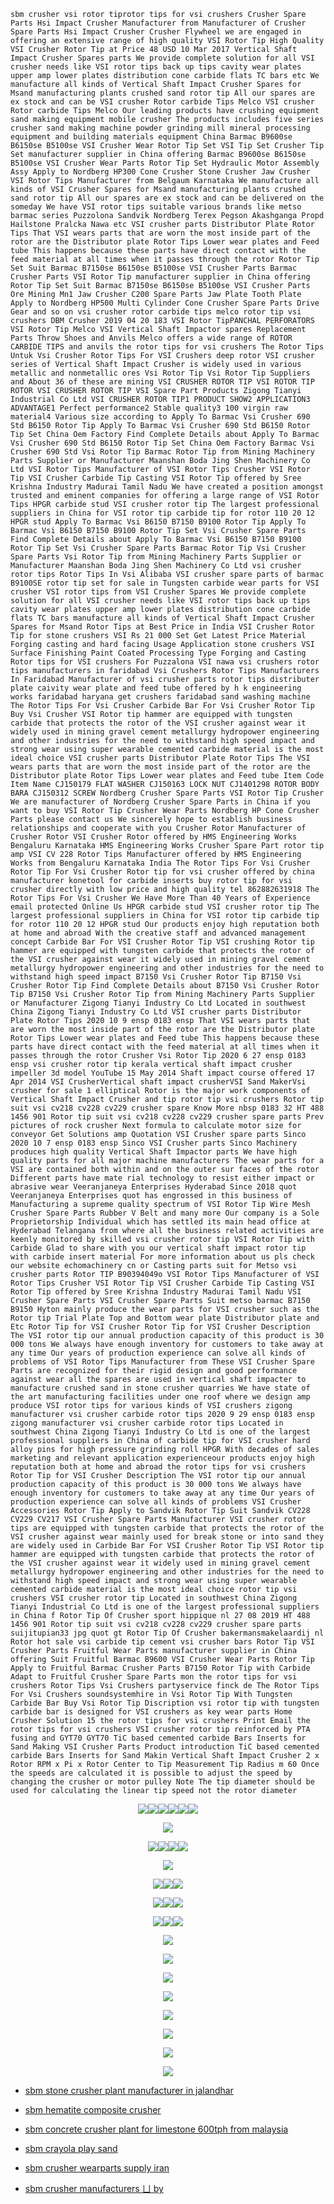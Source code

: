 
```
sbm crusher vsi rotor tiprotor tips for vsi crushers Crusher Spare Parts Hsi Impact Crusher Manufacturer from Manufacturer of Crusher Spare Parts Hsi Impact Crusher Crusher Flywheel we are engaged in offering an extensive range of high quality VSI Rotor Tip High Quality VSI Crusher Rotor Tip at Price 48 USD 10 Mar 2017 Vertical Shaft Impact Crusher Spares parts We provide complete solution for all VSI crusher needs like VSI rotor tips back up tips cavity wear plates upper amp lower plates distribution cone carbide flats TC bars etc We manufacture all kinds of Vertical Shaft Impact Crusher Spares for Msand manufacturing plants crushed sand rotor tip All our spares are ex stock and can be VSI crusher Rotor carbide Tips Melco VSI crusher Rotor carbide Tips Melco Our leading products have crushing equipment sand making equipment mobile crusher The products includes five series crusher sand making machine powder grinding mill mineral processing equipment and building materials equipment China Barmac B9600se B6150se B5100se VSI Crusher Wear Rotor Tip Set VSI Tip Set Crusher Tip Set manufacturer supplier in China offering Barmac B9600se B6150se B5100se VSI Crusher Wear Parts Rotor Tip Set Hydraulic Motor Assembly Assy Apply to Nordberg HP300 Cone Crusher Stone Crusher Jaw Crusher VSI Rotor Tips Manufacturer from Belgaum Karnataka We manufacture all kinds of VSI Crusher Spares for Msand manufacturing plants crushed sand rotor tip All our spares are ex stock and can be delivered on the someday We have VSI rotor tips suitable various brands like metso barmac series Puzzolona Sandvik Nordberg Terex Pegson Akashganga Propd Hailstone Pralcka Nawa etc VSI crusher parts Distributor Plate Rotor Tips That VSI wears parts that are worn the most inside part of the rotor are the Distributor plate Rotor Tips Lower wear plates and Feed tube This happens because these parts have direct contact with the feed material at all times when it passes through the rotor Rotor Tip Set Suit Barmac B7150se B6150se B5100se VSI Crusher Parts Barmac Crusher Parts VSI Rotor Tip manufacturer supplier in China offering Rotor Tip Set Suit Barmac B7150se B6150se B5100se VSI Crusher Parts Ore Mining Mn1 Jaw Crusher C200 Spare Parts Jaw Plate Tooth Plate Apply to Nordberg HP500 Multi Cylinder Cone Crusher Spare Parts Drive Gear and so on vsi crusher rotor carbide tips melco rotor tip vsi crushers DBM Crusher 2019 04 20 183 VSI Rotor TipPANCHAL PERFORATORS VSI Rotor Tip Melco VSI Vertical Shaft Impactor spares Replacement Parts Throw Shoes and Anvils Melco offers a wide range of ROTOR CARBIDE TIPS and anvils the rotor tips for vsi crushers The Rotor Tips Untuk Vsi Crusher Rotor Tips For VSI Crushers deep rotor VSI crusher series of Vertical Shaft Impact Crusher is widely used in various metallic and nonmetallic ores Vsi Rotor Tip Vsi Rotor Tip Suppliers and About 36 of these are mining VSI CRUSHER ROTOR TIP VSI ROTOR TIP ROTOR VSI CRUSHER ROTOR TIP VSI Spare Part Products Zigong Tianyi Industrial Co Ltd VSI CRUSHER ROTOR TIP1 PRODUCT SHOW2 APPLICATION3 ADVANTAGE1 Perfect performance2 Stable quality3 100 virgin raw material4 Various size according to Apply To Barmac Vsi Crusher 690 Std B6150 Rotor Tip Apply To Barmac Vsi Crusher 690 Std B6150 Rotor Tip Set China Oem Factory Find Complete Details about Apply To Barmac Vsi Crusher 690 Std B6150 Rotor Tip Set China Oem Factory Barmac Vsi Crusher 690 Std Vsi Rotor Tip Barmac Rotor Tip from Mining Machinery Parts Supplier or Manufacturer Maanshan Boda Jing Shen Machinery Co Ltd VSI Rotor Tips Manufacturer of VSI Rotor Tips Crusher VSI Rotor Tip VSI Crusher Carbide Tip Casting VSI Rotor Tip offered by Sree Krishna Industry Madurai Tamil Nadu We have created a position amongst trusted and eminent companies for offering a large range of VSI Rotor Tips HPGR carbide stud VSI crusher rotor tip The largest professional suppliers in China for VSI rotor tip carbide tip for rotor 110 20 12 HPGR stud Apply To Barmac Vsi B6150 B7150 B9100 Rotor Tip Apply To Barmac Vsi B6150 B7150 B9100 Rotor Tip Set Vsi Crusher Spare Parts Find Complete Details about Apply To Barmac Vsi B6150 B7150 B9100 Rotor Tip Set Vsi Crusher Spare Parts Barmac Rotor Tip Vsi Crusher Spare Parts Vsi Rotor Tip from Mining Machinery Parts Supplier or Manufacturer Maanshan Boda Jing Shen Machinery Co Ltd vsi crusher rotor tips Rotor Tips In Vsi Alibaba VSI crusher spare parts of barmac B9100SE rotor tip set for sale in Tungsten carbide wear parts for VSI crusher VSI rotor tips from VSI Crusher Spares We provide complete solution for all VSI crusher needs like VSI rotor tips back up tips cavity wear plates upper amp lower plates distribution cone carbide flats TC bars manufacture all kinds of Vertical Shaft Impact Crusher Spares for Msand Rotor Tips at Best Price in India VSI Crusher Rotor Tip for stone crushers VSI Rs 21 000 Set Get Latest Price Material Forging casting and hard facing Usage Application stone crushers VSI Surface Finishing Paint Coated Processing Type Forging and Casting Rotor tips for VSI crushers For Puzzalona VSI nawa vsi crushers rotor tips manufacturers in faridabad Vsi Crushers Rotor Tips Manufacturers In Faridabad Manufacturer of vsi crusher parts rotor tips distributer plate caivity wear plate and feed tube offered by h k engineering works faridabad haryana get crushers faridabad sand washing machine The Rotor Tips For Vsi Crusher Carbide Bar For Vsi Crusher Rotor Tip Buy Vsi Crusher VSI Rotor tip hammer are equipped with tungsten carbide that protects the rotor of the VSI crusher against wear it widely used in mining gravel cement metallurgy hydropower engineering and other industries for the need to withstand high speed impact and strong wear using super wearable cemented carbide material is the most ideal choice VSI crusher parts Distributor Plate Rotor Tips The VSI wears parts that are worn the most inside part of the rotor are the Distributor plate Rotor Tips Lower wear plates and Feed tube Item Code Item Name CJ150179 FLAT WASHER CJ150163 LOCK NUT CJ1401298 ROTOR BODY BARA CJ150312 SCREW Nordberg Crusher Spare Parts VSI Rotor Tip Crusher We are manufacturer of Nordberg Crusher Spare Parts in China if you want to buy VSI Rotor Tip Crusher Wear Parts Nordberg HP Cone Crusher Parts please contact us We sincerely hope to establish business relationships and cooperate with you Crusher Rotor Manufacturer of Crusher Rotor VSI Crusher Rotor offered by HMS Engineering Works Bengaluru Karnataka HMS Engineering Works Crusher Spare Part rotor tip amp VSI CV 228 Rotor Tips Manufacturer offered by HMS Engineering Works from Bengaluru Karnataka India The Rotor Tips For Vsi Crusher Rotor Tip For Vsi Crusher Rotor tip for vsi crusher offered by china manufacturer konetool for carbide inserts buy rotor tip for vsi crusher directly with low price and high quality tel 862882631918 The Rotor Tips For Vsi Crusher We Have More Than 40 Years of Experience email protected Online Us HPGR carbide stud VSI crusher rotor tip The largest professional suppliers in China for VSI rotor tip carbide tip for rotor 110 20 12 HPGR stud Our products enjoy high reputation both at home and abroad With the creative staff and advanced management concept Carbide Bar For VSI Crusher Rotor Tip VSI crushing Rotor tip hammer are equipped with tungsten carbide that protects the rotor of the VSI crusher against wear it widely used in mining gravel cement metallurgy hydropower engineering and other industries for the need to withstand high speed impact B7150 Vsi Crusher Rotor Tip B7150 Vsi Crusher Rotor Tip Find Complete Details about B7150 Vsi Crusher Rotor Tip B7150 Vsi Crusher Rotor Tip from Mining Machinery Parts Supplier or Manufacturer Zigong Tianyi Industry Co Ltd Located in southwest China Zigong Tianyi Industry Co Ltd VSI crusher parts Distributor Plate Rotor Tips 2020 10 9 ensp 0183 ensp That VSI wears parts that are worn the most inside part of the rotor are the Distributor plate Rotor Tips Lower wear plates and Feed tube This happens because these parts have direct contact with the feed material at all times when it passes through the rotor Crusher Vsi Rotor Tip 2020 6 27 ensp 0183 ensp vsi crusher rotor tip kerala vertical shaft impact crusher impeller 3d model YouTube 15 May 2014 Shaft impact course offered 17 Apr 2014 VSI CrusherVertical shaft impact crusherVSI Sand MakerVsi crusher for sale 1 elliptical Rotor is the major work components of Vertical Shaft Impact Crusher and tip rotor tip vsi crushers Rotor tip suit vsi cv218 cv228 cv229 crusher spare Know More nbsp 0183 32 HT 488 1456 901 Rotor tip suit vsi cv218 cv228 cv229 crusher spare parts Prev pictures of rock crusher Next formula to calculate motor size for conveyor Get Solutions amp Quotation VSI Crusher spare parts Sinco 2020 10 7 ensp 0183 ensp Sinco VSI Crusher parts Sinco Machinery produces high quality Vertical Shaft Impactor parts We have high quality parts for all major machine manufacturers The wear parts for a VSI are contained both within and on the outer sur faces of the rotor Different parts have mate rial technology to resist either impact or abrasive wear Veeranjaneya Enterprises Hyderabad Since 2018 quot Veeranjaneya Enterprises quot has engrossed in this business of Manufacturing a supreme quality spectrum of VSI Rotor Tip Wire Mesh Crusher Spare Parts Rubber V Belt and many more Our company is a Sole Proprietorship Individual which has settled its main head office at Hyderabad Telangana from where all the business related activities are keenly monitored by skilled vsi crusher rotor tip VSI Rotor Tip with Carbide Glad to share with you our vertical shaft impact rotor tip with carbide insert material For more information about us pls check our website echomachinery cn or Casting parts suit for Metso vsi crusher parts Rotor TIP B90394049o VSI Rotor Tips Manufacturer of VSI Rotor Tips Crusher VSI Rotor Tip VSI Crusher Carbide Tip Casting VSI Rotor Tip offered by Sree Krishna Industry Madurai Tamil Nadu VSI Crusher Spare Parts VSI Crusher Spare Parts Suit metso barmac B7150 B9150 Hyton mainly produce the wear parts for VSI crusher such as the Rotor tip Trial Plate Top and Bottom wear plate Distributor plate and Etc Rotor Tip for VSI Crusher Rotor Tip for VSI Crusher Description The VSI rotor tip our annual production capacity of this product is 30 000 tons We always have enough inventory for customers to take away at any time Our years of production experience can solve all kinds of problems of VSI Rotor Tips Manufacturer from These VSI Crusher Spare Parts are recognized for their rigid design and good performance against wear all the spares are used in vertical shaft impacter to manufacture crushed sand in stone crusher quarries We have state of the art manufacturing facilities under one roof where we design amp produce VSI rotor tips for various kinds of VSI crushers zigong manufacturer vsi crusher carbide rotor tips 2020 9 29 ensp 0183 ensp zigong manufacturer vsi crusher carbide rotor tips Located in southwest China Zigong Tianyi Industry Co Ltd is one of the largest professional suppliers in China of carbide tip for VSI crusher hard alloy pins for high pressure grinding roll HPGR With decades of sales marketing and relevant application experienceour products enjoy high reputation both at home and abroad the rotor tips for vsi crushers Rotor Tip for VSI Crusher Description The VSI rotor tip our annual production capacity of this product is 30 000 tons We always have enough inventory for customers to take away at any time Our years of production experience can solve all kinds of problems VSI Crusher Accessories Rotor Tip Apply to Sandvik Rotor Tip Suit Sandvik CV228 CV229 CV217 VSI Crusher Spare Parts Manufacturer VSI crusher rotor tips are equipped with tungsten carbide that protects the rotor of the VSI crusher against wear mainly used for break stone or into sand they are widely used in Carbide Bar For VSI Crusher Rotor Tip VSI Rotor tip hammer are equipped with tungsten carbide that protects the rotor of the VSI crusher against wear it widely used in mining gravel cement metallurgy hydropower engineering and other industries for the need to withstand high speed impact and strong wear using super wearable cemented carbide material is the most ideal choice rotor tip vsi crushers VSI crusher rotor tip Located in southwest China Zigong Tianyi Industrial Co Ltd is one of the largest professional suppliers in China f Rotor Tip Of Crusher sport hippique nl 27 08 2019 HT 488 1456 901 Rotor tip suit vsi cv218 cv228 cv229 crusher spare parts suijitupian33 jpg quot gt Rotor Tip Of Crusher bakermansmakelaardij nl Rotor hot sale vsi carbide tip cement vsi crusher bars Rotor Tip VSI Crusher Parts Fruitful Wear Parts manufacturer supplier in China offering Suit Fruitful Barmac B9600 VSI Crusher Wear Parts Rotor Tip Apply to Fruitful Barmac Crusher Parts B7150 Rotor Tip with Carbide Adapt to Fruitful Crusher Spare Parts mon the rotor tips for vsi crushers Rotor Tips Vsi Crushers partyservice finck de The Rotor Tips For Vsi Crushers soundsystemhire in Vsi Rotor Tip With Tungsten Carbide Bar Buy Vsi Rotor Tip Discription vsi rotor tip with tungsten carbide bar is designed for VSI crushers as key wear parts Home Crusher Solution 15 the rotor tips for vsi crushers Print Email the rotor tips for vsi crushers VSI crusher rotor tip reinforced by PTA fusing and GYT70 GYT70 TiC based cemented carbide Bars Inserts for Sand Making VSI Crusher Parts Product introduction TiC based cemented carbide Bars Inserts for Sand Makin Vertical Shaft Impact Crusher 2 x Rotor RPM x Pi x Rotor Center to Tip Measurement Tip Radius m 60 Once the speeds are calculated it is possible to adjust the speed by changing the crusher or motor pulley Note The tip diameter should be used for calculating the linear tip speed not the rotor diameter 
```

<div align="center">
  
<a rel="nofollow" href="https://m.shibang-china.com?f=github&k=sbm+crusher+vsi+rotor+tip"><img src="https://static.shibang-china.com/en/l.png"></a><img src="https://static.shibang-china.com/en/hw.png"><a rel="nofollow" href="https://m.shibang-china.com/product/?f=github&k=sbm+crusher+vsi+rotor+tip"><img src="https://static.shibang-china.com/en/p.png"></a><a rel="nofollow" href="https://m.shibang-china.com/cases/?f=github&k=sbm+crusher+vsi+rotor+tip"><img src="https://static.shibang-china.com/en/c.png"></a><a rel="nofollow" href="https://m.shibang-china.com/news/?f=github&k=sbm+crusher+vsi+rotor+tip"><img src="https://static.shibang-china.com/en/n.png"></a><a rel="nofollow" href="https://m.shibang-china.com?f=github&k=sbm+crusher+vsi+rotor+tip"><img src="https://static.shibang-china.com/en/m.png"></a>

<a rel="nofollow" href="https://m.shibang-china.com/product/?f=github&k=sbm+crusher+vsi+rotor+tip"><img src="https://static.shibang-china.com/en/b.jpg"></a>
  
<a rel="nofollow" href="https://m.shibang-china.com/solution-aggregate.html?f=github&k=sbm+crusher+vsi+rotor+tip"><img src="https://static.shibang-china.com/en/a.jpg"></a><a rel="nofollow" href="https://m.shibang-china.com/solution-mine.html?f=github&k=sbm+crusher+vsi+rotor+tip"><img src="https://static.shibang-china.com/en/m.jpg"></a><a rel="nofollow" href="https://m.shibang-china.com/solution-mill.html?f=github&k=sbm+crusher+vsi+rotor+tip"><img src="https://static.shibang-china.com/en/g.jpg"></a><a rel="nofollow" href="https://m.shibang-china.com/solution-epc.html?f=github&k=sbm+crusher+vsi+rotor+tip"><img src="https://static.shibang-china.com/en/e.jpg"></a>

<a rel="nofollow" href="https://m.shibang-china.com/product/?f=github&k=sbm+crusher+vsi+rotor+tip"><img src="https://static.shibang-china.com/en/a-p.png"></a>

<a rel="nofollow" href="https://m.shibang-china.com/product/crusher/c6x.html?f=github&k=sbm+crusher+vsi+rotor+tip"><img src="https://static.shibang-china.com/en/j.jpg"></a><a rel="nofollow" href="https://m.shibang-china.com/product/crusher/ci5x.html?f=github&k=sbm+crusher+vsi+rotor+tip"><img src="https://static.shibang-china.com/en/i.jpg"></a><a rel="nofollow" href="https://m.shibang-china.com/product/crusher/hst.html?f=github&k=sbm+crusher+vsi+rotor+tip"><img src="https://static.shibang-china.com/en/c.jpg"></a>

<a rel="nofollow" href="https://m.shibang-china.com/product/mill/mtw.html?f=github&k=sbm+crusher+vsi+rotor+tip"><img src="https://static.shibang-china.com/en/mtw.jpg"></a><a rel="nofollow" href="https://m.shibang-china.com/product/mill/scm.html?f=github&k=sbm+crusher+vsi+rotor+tip"><img src="https://static.shibang-china.com/en/scm.jpg"></a><a rel="nofollow" href="https://m.shibang-china.com/product/mill/lm.html?f=github&k=sbm+crusher+vsi+rotor+tip"><img src="https://static.shibang-china.com/en/lm.jpg"></a>

<a rel="nofollow" href="https://m.shibang-china.com/product/sand/vsi6x.html?f=github&k=sbm+crusher+vsi+rotor+tip"><img src="https://static.shibang-china.com/en/6x.jpg"></a><a rel="nofollow" href="https://m.shibang-china.com/product/sand/vu.html?f=github&k=sbm+crusher+vsi+rotor+tip"><img src="https://static.shibang-china.com/en/vu.jpg"></a><a rel="nofollow" href="https://m.shibang-china.com/product/mobile/klun.html?f=github&k=sbm+crusher+vsi+rotor+tip"><img src="https://static.shibang-china.com/en/k.jpg"></a>

<a rel="nofollow" href="https://m.shibang-china.com/cases/?f=github&k=sbm+crusher+vsi+rotor+tip"><img src="https://static.shibang-china.com/en/case.png"></a>

<a rel="nofollow" href="https://m.shibang-china.com/cases/aggregate/202.html?f=github&k=sbm+crusher+vsi+rotor+tip"><img src="https://static.shibang-china.com/en/c-1.jpg"></a>

<a rel="nofollow" href="https://m.shibang-china.com/cases/aggregate/203.html?f=github&k=sbm+crusher+vsi+rotor+tip"><img src="https://static.shibang-china.com/en/c-2.jpg"></a>

<a rel="nofollow" href="https://m.shibang-china.com/cases/mill/123.html?f=github&k=sbm+crusher+vsi+rotor+tip"><img src="https://static.shibang-china.com/en/c-3.jpg"></a>

<a rel="nofollow" href="https://m.shibang-china.com/contact_us.html?f=github&k=sbm+crusher+vsi+rotor+tip"><img src="https://static.shibang-china.com/en/contact.png"></a>

<a rel="nofollow" href="https://swt.shibang-china.com/?f=github&k=sbm+crusher+vsi+rotor+tip"><img src="https://static.shibang-china.com/en/chat.png"></a>

<a rel="nofollow" href="https://whatsapp.shibangsoft.com/WhatsApp.php?f=github&k=sbm+crusher+vsi+rotor+tip"><img src="https://static.shibang-china.com/en/whatsapp.png"></a>

<a rel="nofollow" href="https://m.shibang-china.com/?f=github&k=sbm+crusher+vsi+rotor+tip"><img src="https://static.shibang-china.com/en/website.png"></a>

</div>


* [sbm stone crusher plant manufacturer in jalandhar](sbm%20stone%20crusher%20plant%20manufacturer%20in%20jalandhar.md)

* [sbm hematite composite crusher](sbm%20hematite%20composite%20crusher.md)

* [sbm concrete crusher plant for limestone 600tph from malaysia](sbm%20concrete%20crusher%20plant%20for%20limestone%20600tph%20from%20malaysia.md)

* [sbm crayola play sand](sbm%20crayola%20play%20sand.md)

* [sbm crusher wearparts supply iran](sbm%20crusher%20wearparts%20supply%20iran.md)

* [sbm crusher manufacturers ㄩ by](sbm%20crusher%20manufacturers%20%E3%84%A9%20by.md)
